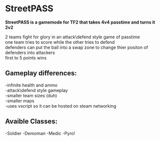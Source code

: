 <h1>StreetPASS</h1> 

<b>StreetPASS is a gamemode for TF2 that takes 4v4 passtime and turns it 2v2</b>

2 teams fight for glory in an attack\defend style game of passtime<br>
one team tries to score while the other tries to defend<br>
defenders can put the ball into a swap zone to change thier positon of defenders into attackers<br>
first to 5 points wins<br>

<h2>Gameplay differences:</h2>
    -infinite health and ammo <br>
    -attack\defend style gameplay <br>
    -smaller team sizes (duh) <br>
    -smaller maps <br>
    -uses vscript so it can be hosted on steam networking<br>
    
<h2>Avaible Classes:</h2>
    -Soldier
    -Demoman
    -Medic
    -Pyro!
